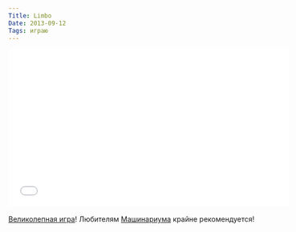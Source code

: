 ```yaml
---
Title: Limbo
Date: 2013-09-12
Tags: играю
---
```


<div class="text"><iframe width="560" height="315" src="//www.youtube.com/embed/Y4HSyVXKYz8" frameborder="0" allowfullscreen="allowfullscreen"></iframe><br /><br />
 <a href="http://limbogame.org/">Великолепная игра</a>! Любителям <a href="http://machinarium.net/demo/">Машинариума</a> крайне рекомендуется!</div>